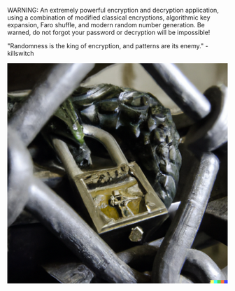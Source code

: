 WARNING: An extremely powerful encryption and decryption application, using a combination of modified classical encryptions, algorithmic key expansion, Faro shuffle, and modern random number generation. Be warned, do not forgot your password or decryption will be impossible!

"Randomness is the king of encryption, and patterns are its enemy." -killswitch


![Alt text](/DragonCrypt.png)
